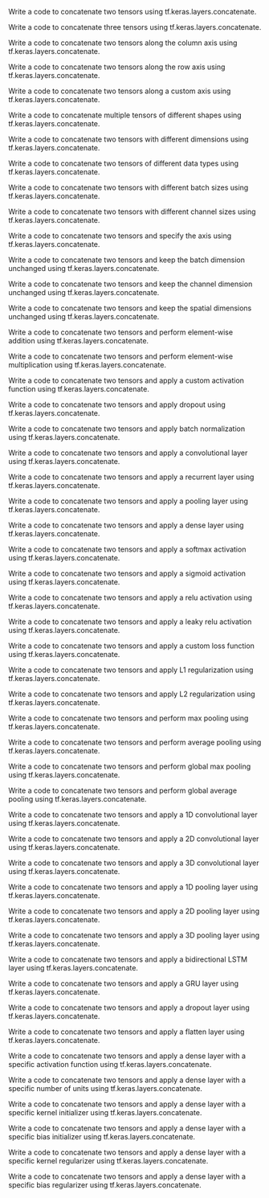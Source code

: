 Write a code to concatenate two tensors using tf.keras.layers.concatenate.

Write a code to concatenate three tensors using tf.keras.layers.concatenate.

Write a code to concatenate two tensors along the column axis using tf.keras.layers.concatenate.

Write a code to concatenate two tensors along the row axis using tf.keras.layers.concatenate.

Write a code to concatenate two tensors along a custom axis using tf.keras.layers.concatenate.

Write a code to concatenate multiple tensors of different shapes using tf.keras.layers.concatenate.

Write a code to concatenate two tensors with different dimensions using tf.keras.layers.concatenate.

Write a code to concatenate two tensors of different data types using tf.keras.layers.concatenate.

Write a code to concatenate two tensors with different batch sizes using tf.keras.layers.concatenate.

Write a code to concatenate two tensors with different channel sizes using tf.keras.layers.concatenate.

Write a code to concatenate two tensors and specify the axis using tf.keras.layers.concatenate.

Write a code to concatenate two tensors and keep the batch dimension unchanged using tf.keras.layers.concatenate.

Write a code to concatenate two tensors and keep the channel dimension unchanged using tf.keras.layers.concatenate.

Write a code to concatenate two tensors and keep the spatial dimensions unchanged using tf.keras.layers.concatenate.

Write a code to concatenate two tensors and perform element-wise addition using tf.keras.layers.concatenate.

Write a code to concatenate two tensors and perform element-wise multiplication using tf.keras.layers.concatenate.

Write a code to concatenate two tensors and apply a custom activation function using tf.keras.layers.concatenate.

Write a code to concatenate two tensors and apply dropout using tf.keras.layers.concatenate.

Write a code to concatenate two tensors and apply batch normalization using tf.keras.layers.concatenate.

Write a code to concatenate two tensors and apply a convolutional layer using tf.keras.layers.concatenate.

Write a code to concatenate two tensors and apply a recurrent layer using tf.keras.layers.concatenate.

Write a code to concatenate two tensors and apply a pooling layer using tf.keras.layers.concatenate.

Write a code to concatenate two tensors and apply a dense layer using tf.keras.layers.concatenate.

Write a code to concatenate two tensors and apply a softmax activation using tf.keras.layers.concatenate.

Write a code to concatenate two tensors and apply a sigmoid activation using tf.keras.layers.concatenate.

Write a code to concatenate two tensors and apply a relu activation using tf.keras.layers.concatenate.

Write a code to concatenate two tensors and apply a leaky relu activation using tf.keras.layers.concatenate.

Write a code to concatenate two tensors and apply a custom loss function using tf.keras.layers.concatenate.

Write a code to concatenate two tensors and apply L1 regularization using tf.keras.layers.concatenate.

Write a code to concatenate two tensors and apply L2 regularization using tf.keras.layers.concatenate.

Write a code to concatenate two tensors and perform max pooling using tf.keras.layers.concatenate.

Write a code to concatenate two tensors and perform average pooling using tf.keras.layers.concatenate.

Write a code to concatenate two tensors and perform global max pooling using tf.keras.layers.concatenate.

Write a code to concatenate two tensors and perform global average pooling using tf.keras.layers.concatenate.

Write a code to concatenate two tensors and apply a 1D convolutional layer using tf.keras.layers.concatenate.

Write a code to concatenate two tensors and apply a 2D convolutional layer using tf.keras.layers.concatenate.

Write a code to concatenate two tensors and apply a 3D convolutional layer using tf.keras.layers.concatenate.

Write a code to concatenate two tensors and apply a 1D pooling layer using tf.keras.layers.concatenate.

Write a code to concatenate two tensors and apply a 2D pooling layer using tf.keras.layers.concatenate.

Write a code to concatenate two tensors and apply a 3D pooling layer using tf.keras.layers.concatenate.

Write a code to concatenate two tensors and apply a bidirectional LSTM layer using tf.keras.layers.concatenate.

Write a code to concatenate two tensors and apply a GRU layer using tf.keras.layers.concatenate.

Write a code to concatenate two tensors and apply a dropout layer using tf.keras.layers.concatenate.

Write a code to concatenate two tensors and apply a flatten layer using tf.keras.layers.concatenate.

Write a code to concatenate two tensors and apply a dense layer with a specific activation function using tf.keras.layers.concatenate.

Write a code to concatenate two tensors and apply a dense layer with a specific number of units using tf.keras.layers.concatenate.

Write a code to concatenate two tensors and apply a dense layer with a specific kernel initializer using tf.keras.layers.concatenate.

Write a code to concatenate two tensors and apply a dense layer with a specific bias initializer using tf.keras.layers.concatenate.

Write a code to concatenate two tensors and apply a dense layer with a specific kernel regularizer using tf.keras.layers.concatenate.

Write a code to concatenate two tensors and apply a dense layer with a specific bias regularizer using tf.keras.layers.concatenate.